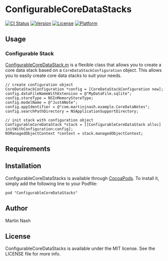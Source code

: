 # ConfigurableCoreDataStacks

[![CI Status](http://img.shields.io/travis/MartinJNash/ConfigurableCoreDataStacks.svg?style=flat)](https://travis-ci.org/MartinJNash/ConfigurableCoreDataStacks)
[![Version](https://img.shields.io/cocoapods/v/ConfigurableCoreDataStacks.svg?style=flat)](http://cocoadocs.org/docsets/ConfigurableCoreDataStacks)
[![License](https://img.shields.io/cocoapods/l/ConfigurableCoreDataStacks.svg?style=flat)](http://cocoadocs.org/docsets/ConfigurableCoreDataStacks)
[![Platform](https://img.shields.io/cocoapods/p/ConfigurableCoreDataStacks.svg?style=flat)](http://cocoadocs.org/docsets/ConfigurableCoreDataStacks)

## Usage

### Configurable Stack

[ConfigurableCoreDataStack.m](ConfigurableCoreDataStack.m) is a flexible class that allows you to create a core data stack based on a `CoreDataStackConfiguration` object. This allows you to easily create core data stacks to suit your needs.

```objc
// create configuration object
CoreDataStackConfiguration *config = [CoreDataStackConfiguration new];
config.dataFileNameWithExtension = @"MyDataFile.sqlite";
config.storeType = NSInMemoryStoreType;
config.modelName = @"JustANote";
config.appIdentifier = @"com.martinjnash.example.CoreDataNotes";
config.searchPathDirectory = NSApplicationSupportDirectory;

// init stack with configuration object
ConfigurableCoreDataStack *stack = [[ConfigurableCoreDataStack alloc] initWithConfiguration:config];
NSManagedObjectContext *context = stack.managedObjectContext;
```


## Requirements

## Installation

ConfigurableCoreDataStacks is available through [CocoaPods](http://cocoapods.org). To install
it, simply add the following line to your Podfile:

    pod "ConfigurableCoreDataStacks"

## Author

Martin Nash

## License

ConfigurableCoreDataStacks is available under the MIT license. See the LICENSE file for more info.

